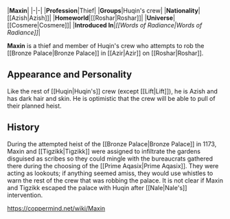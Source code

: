 |**Maxin**|
|-|-|
|**Profession**|Thief|
|**Groups**|Huqin's crew|
|**Nationality**|[[Azish\|Azish]]|
|**Homeworld**|[[Roshar\|Roshar]]|
|**Universe**|[[Cosmere\|Cosmere]]|
|**Introduced In**|*[[Words of Radiance\|Words of Radiance]]*|

**Maxin** is a thief and member of Huqin's crew who attempts to rob the [[Bronze Palace\|Bronze Palace]] in [[Azir\|Azir]] on [[Roshar\|Roshar]].

## Appearance and Personality
Like the rest of [[Huqin\|Huqin's]] crew (except [[Lift\|Lift]]), he is Azish and has dark hair and skin. He is optimistic that the crew will be able to pull of their planned heist.

## History
During the attempted heist of the [[Bronze Palace\|Bronze Palace]] in 1173, Maxin and [[Tigzikk\|Tigzikk]] were assigned to infiltrate the gardens disguised as scribes so they could mingle with the bureaucrats gathered there during the choosing of the [[Prime Aqasix\|Prime Aqasix]]. They were acting as lookouts; if anything seemed amiss, they would use whistles to warn the rest of the crew that was robbing the palace. It is not clear if Maxin and Tigzikk escaped the palace with Huqin after [[Nale\|Nale's]] intervention.



https://coppermind.net/wiki/Maxin